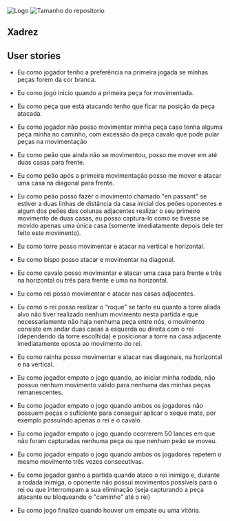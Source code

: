 ![Logo](https://user-images.githubusercontent.com/100887395/178359155-19d1e5e8-614b-4d4f-a2a1-3d37c1a53fb3.png) ![Tamanho do repositorio](https://img.shields.io/github/repo-size/Xadrez-PDS2/Xadrez?style=flat-square)


## Xadrez













## User stories

- Eu como jogador tenho a preferência na primeira jogada se minhas peças forem da cor branca.

- Eu como jogo inicio quando a primeira peça for movimentada.

- Eu como peça que está atacando tenho que ficar na posição da peça atacada.

- Eu como jogador não posso movimentar minha peça caso tenha alguma peça minha no caminho, com excessão da peça cavalo que pode pular peças na movimentação

- Eu como peão que ainda não se movimentou, posso me mover em até duas casas para frente.

- Eu como peão após a primeira movimentação posso me mover e atacar uma casa na diagonal para frente.

- Eu como peão posso fazer o movimento chamado "en passant" se estiver a duas linhas de distância da casa inicial dos peões oponentes e algum dos peões das colunas adjacentes realizar o seu primeiro movimento de duas casas, eu posso captura-lo como se tivesse se movido apenas uma única casa (somente imediatamente depois dele ter feito este movimento).

- Eu como torre posso movimentar e atacar na vertical e horizontal.

- Eu como bispo posso atacar e movimentar  na diagonal.

- Eu como cavalo posso movimentar e atacar uma casa para frente e três na horizontal ou três para frente e uma na horizontal.

- Eu como rei posso movimentar e atacar nas casas adjacentes.

- Eu como o rei posso realizar o “roque” se tanto eu quanto a torre aliada alvo não tiver realizado nenhum movimento nesta partida e que necessariamente não haja nenhuma peça entre nós, o movimento consiste em andar duas casas a esquerda ou direita com o rei (dependendo da torre escolhida) e posicionar a torre na casa adjacente imediatamente oposta ao movimento do rei.

- Eu como rainha posso movimentar e atacar nas diagonais, na horizontal e na vertical.

- Eu como jogador empato o jogo quando, ao iniciar minha rodada, não possuo nenhum movimento válido para nenhuma das minhas peças remanescentes.

- Eu como jogador empato o jogo quando ambos os jogadores não possuem peças o suficiente para conseguir aplicar o xeque mate, por exemplo possuindo apenas o rei e o cavalo.

- Eu como jogador empato o jogo quando ocorrerem 50 lances em que não foram capturadas nenhuma peça ou que nenhum peão se moveu.

- Eu como jogador empato o jogo quando ambos os jogadores repetem o mesmo movimento três vezes consecutivas.

- Eu como jogador ganho a partida quando ataco o rei inimigo e, durante a rodada inimiga, o oponente não possui movimentos possíveis para o rei ou que interrompam a sua eliminação (seja capturando a peça atacante ou bloqueando o "caminho" até o rei)

- Eu como jogo finalizo quando houver um empate ou uma vitória.
